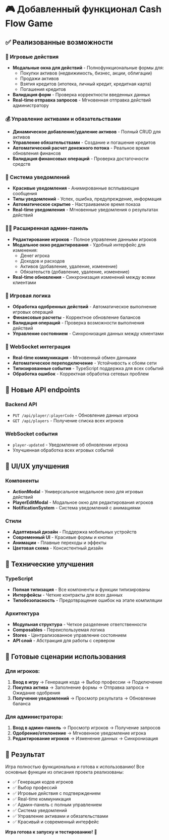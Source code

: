# 🎮 Добавленный функционал Cash Flow Game

## ✅ Реализованные возможности

### 🎯 Игровые действия
- **Модальные окна для действий** - Полнофункциональные формы для:
  - Покупки активов (недвижимость, бизнес, акции, облигации)
  - Продажи активов
  - Взятия кредитов (ипотека, личный кредит, кредитная карта)
  - Погашения кредитов
- **Валидация форм** - Проверка корректности введенных данных
- **Real-time отправка запросов** - Мгновенная отправка действий администратору

### 💰 Управление активами и обязательствами
- **Динамическое добавление/удаление активов** - Полный CRUD для активов
- **Управление обязательствами** - Создание и погашение кредитов
- **Автоматический расчет денежного потока** - Реальное время обновления финансов
- **Валидация финансовых операций** - Проверка достаточности средств

### 🔔 Система уведомлений
- **Красивые уведомления** - Анимированные всплывающие сообщения
- **Типы уведомлений** - Успех, ошибка, предупреждение, информация
- **Автоматическое скрытие** - Настраиваемое время показа
- **Real-time уведомления** - Мгновенные уведомления о результатах действий

### 👨‍💼 Расширенная админ-панель
- **Редактирование игроков** - Полное управление данными игроков
- **Модальное окно редактирования** - Удобный интерфейс для изменения:
  - Денег игрока
  - Доходов и расходов
  - Активов (добавление, удаление, изменение)
  - Обязательств (добавление, удаление, изменение)
- **Real-time обновления** - Синхронизация изменений между всеми клиентами

### 🎲 Игровая логика
- **Обработка одобренных действий** - Автоматическое выполнение игровых операций
- **Финансовые расчеты** - Корректное обновление балансов
- **Валидация операций** - Проверка возможности выполнения действий
- **Управление состоянием** - Синхронизация данных между клиентами

### 🔌 WebSocket интеграция
- **Real-time коммуникация** - Мгновенный обмен данными
- **Автоматическое переподключение** - Устойчивость к сбоям сети
- **Типизированные события** - TypeScript поддержка для всех событий
- **Обработка ошибок** - Корректная обработка сетевых проблем

## 🚀 Новые API endpoints

### Backend API
- `PUT /api/player/:playerCode` - Обновление данных игрока
- `GET /api/players` - Получение списка всех игроков

### WebSocket события
- `player-updated` - Уведомление об обновлении игрока
- Улучшенная обработка всех игровых событий

## 🎨 UI/UX улучшения

### Компоненты
- **ActionModal** - Универсальное модальное окно для игровых действий
- **PlayerEditModal** - Модальное окно для редактирования игроков
- **NotificationSystem** - Система уведомлений с анимациями

### Стили
- **Адаптивный дизайн** - Поддержка мобильных устройств
- **Современный UI** - Красивые формы и кнопки
- **Анимации** - Плавные переходы и эффекты
- **Цветовая схема** - Консистентный дизайн

## 🔧 Технические улучшения

### TypeScript
- **Полная типизация** - Все компоненты и функции типизированы
- **Интерфейсы** - Четкие контракты для всех данных
- **Типобезопасность** - Предотвращение ошибок на этапе компиляции

### Архитектура
- **Модульная структура** - Четкое разделение ответственности
- **Composables** - Переиспользуемая логика
- **Stores** - Централизованное управление состоянием
- **API слой** - Абстракция для работы с сервером

## 🎯 Готовые сценарии использования

### Для игроков:
1. **Вход в игру** → Генерация кода → Выбор профессии → Подключение
2. **Покупка актива** → Заполнение формы → Отправка запроса → Ожидание одобрения
3. **Получение уведомлений** → Просмотр результата → Обновление баланса

### Для администратора:
1. **Вход в админ-панель** → Просмотр игроков → Получение запросов
2. **Одобрение/отклонение** → Мгновенное уведомление игрока
3. **Редактирование игроков** → Изменение данных → Синхронизация

## 🎉 Результат

Игра полностью функциональна и готова к использованию! Все основные функции из описания проекта реализованы:

- ✅ Генерация кодов игроков
- ✅ Выбор профессий
- ✅ Игровые действия с подтверждением
- ✅ Real-time коммуникация
- ✅ Админ-панель с полным управлением
- ✅ Система уведомлений
- ✅ Управление активами и обязательствами
- ✅ Красивый и современный интерфейс

**Игра готова к запуску и тестированию!** 🚀
